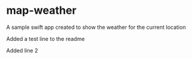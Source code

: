 # map-weather
A sample swift app created to show the weather for the current location

Added a test line to the readme

Added line 2
